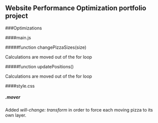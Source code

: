 ## Website Performance Optimization portfolio project


###Optimizations

####main.js

#####function changePizzaSizes(size)

Calculations are moved out of the for loop

#####function updatePositions()

Calculations are moved out of the for loop

####style.css

##### .mover
Added *will-change: transform* in order to force each moving pizza to its own layer.